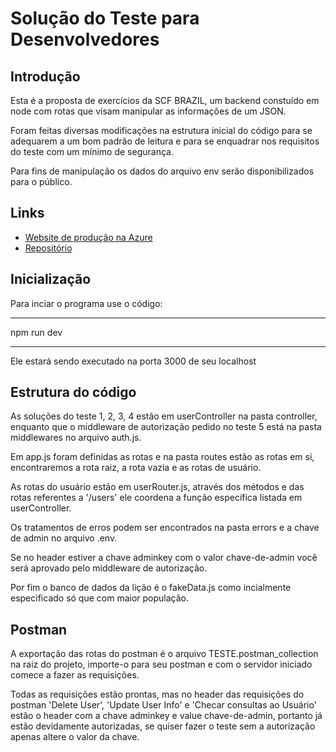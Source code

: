 # Solução do Teste para Desenvolvedores

## Introdução

Esta é a proposta de exercícios da SCF BRAZIL, um backend constuído em node com rotas que visam manipular as informações de um JSON.

Foram feitas diversas modificações na estrutura inicial do código para se adequarem a um bom padrão de leitura e para se enquadrar nos requisitos do teste com um mínimo de segurança.

Para fins de manipulação os dados do arquivo env serão disponibilizados para o público.

## Links

- [Website de produção na Azure](http://cosmic-azure.duckdns.org/)
- [Repositório](https://github.com/izaqueIsrael/ScfBrazil)


## Inicialização

Para inciar o programa use o código:

---

npm run dev

---

Ele estará sendo executado na porta 3000 de seu localhost

## Estrutura do código

As soluções do teste 1, 2, 3, 4 estão em userController na pasta controller, enquanto que o middleware de autorização pedido no teste 5 está na pasta middlewares no arquivo auth.js.

Em app.js foram definidas as rotas e na pasta routes estão as rotas em si, encontraremos a rota raiz, a rota vazia e as rotas de usuário.

As rotas do usuário estão em userRouter.js, através dos métodos e das rotas referentes a '/users' ele coordena a função específica listada em userController.

Os tratamentos de erros podem ser encontrados na pasta errors e a chave de admin no arquivo .env.

Se no header estiver a chave adminkey com o valor chave-de-admin você será aprovado pelo middleware de autorização.

Por fim o banco de dados da lição é o fakeData.js como incialmente especificado só que com maior população.

## Postman

A exportação das rotas do postman é o arquivo TESTE.postman_collection na raiz do projeto, importe-o para seu postman e com o servidor iniciado comece a fazer as requisições.

Todas as requisições estão prontas, mas no header das requisições do postman 'Delete User', 'Update User Info' e 'Checar consultas ao Usuário' estão o header com a chave adminkey e value chave-de-admin, portanto já estão devidamente autorizadas, se quiser fazer o teste sem a autorização apenas altere o valor da chave.
